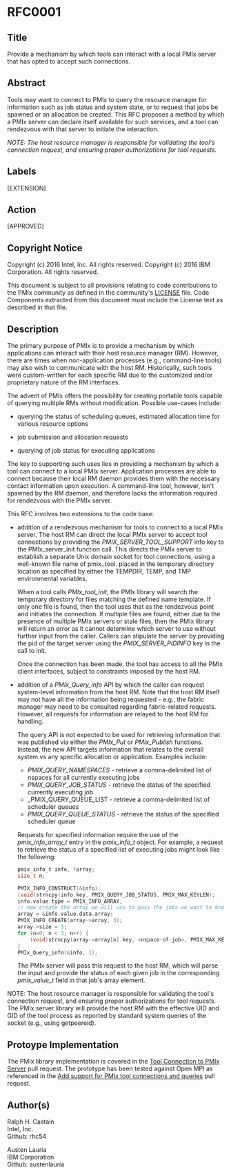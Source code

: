 # RFC0001

## Title
Provide a mechanism by which tools can interact with a local PMIx server that has opted to accept such connections.

## Abstract
Tools may want to connect to PMIx to query the resource manager for information such as job status and system state, or to request that jobs be spawned or an allocation be created. This RFC proposes a method by which a PMIx server can declare itself available for such services, and a tool can rendezvous with that server to initiate the interaction.

_NOTE: The host resource manager is responsible for validating the tool's connection request, and ensuring proper authorizations for tool requests._

## Labels
[EXTENSION]

## Action
[APPROVED]

## Copyright Notice
Copyright (c) 2016 Intel, Inc. All rights reserved.
Copyright (c) 2016 IBM Corporation. All rights reserved.

This document is subject to all provisions relating to code contributions to the PMIx community as defined in the community's [LICENSE](https://github.com/pmix/RFCs/tree/master/LICENSE) file. Code Components extracted from this document must include the License text as described in that file.

## Description
The primary purpose of PMIx is to provide a mechanism by which applications can interact with their host resource manager (RM). However, there are times when non-application processes (e.g., command-line tools) may also wish to communicate with the host RM. Historically, such tools were custom-written for each specific RM due to the customized and/or proprietary nature of the RM interfaces.

The advent of PMIx offers the possibility for creating portable tools capable of querying multiple RMs without modification. Possible use-cases include:

* querying the status of scheduling queues, estimated allocation time for various resource options

* job submission and allocation requests

* querying of job status for executing applications

The key to supporting such uses lies in providing a mechanism by which a tool can connect to a local PMIx server. Application processes are able to connect because their local RM daemon provides them with the necessary contact information upon execution. A command-line tool, however, isn't spawned by the RM daemon, and therefore lacks the information required for rendezvous with the PMIx server.

This RFC involves two extensions to the code base:

* addition of a rendezvous mechanism for tools to connect to a local PMIx server. The host RM can direct the local PMIx server to accept tool connections by providing the _PMIX\_SERVER\_TOOL\_SUPPORT_ info key to the PMIx_server_init function call. This directs the PMIx server to establish a separate Unix domain socket for tool connections, using a well-known file name of pmix.<hostname>.tool.<pid> placed in the  temporary directory location as specified by either the TEMPDIR, TEMP, and TMP environmental variables.

  When a tool calls _PMIx\_tool\_init_, the PMIx library will search the temporary directory for files matching the defined name template. If only one file is found, then the tool uses that as the rendezvous point and initiates the connection. If multiple files are found, either due to the presence of multiple PMIx servers or stale files, then the PMIx library will return an error as it cannot determine which server to use without further input from the caller. Callers can stipulate the server by providing the pid of the target server using the _PMIX\_SERVER\_PIDINFO_ key in the call to init.

  Once the connection has been made, the tool has access to all the PMIx client interfaces, subject to constraints imposed by the host RM.

* addition of a _PMIx\_Query\_info_ API by which the caller can request system-level information from the host RM. Note that the host RM itself may not have all the information being requested - e.g., the fabric manager may need to be consulted regarding fabric-related requests. However, all requests for information are relayed to the host RM for handling.

  The query API is not expected to be used for retrieving information that was published via either the _PMIx\_Put_ or _PMIx\_Publish_ functions. Instead, the new API targets information that relates to the overall system vs any specific allocation or application. Examples include:

  * _PMIX\_QUERY\_NAMESPACES_ - retrieve a comma-delimited list of nspaces for all currently executing jobs
  * _PMIX\_QUERY\_JOB\_STATUS_ - retrieve the status of the specified currently executing job
  * _PMIX\_QUERY\_QUEUE\_LIST - retrieve a comma-delimited list of scheduler queues
  * _PMIX\_QUERY\_QUEUE\_STATUS_ - retrieve the status of the specified scheduler queue

  Requests for specified information require the use of the _pmix\_info\_array\_t_ entry in the _pmix\_info\_t_ object. For example, a request to retrieve the status of a specified list of executing jobs might look like the following:

  ```c
  pmix_info_t info, *array;
  size_t n;

  PMIX_INFO_CONSTRUCT(&info);
  (void)strncpy(info.key, PMIX_QUERY_JOB_STATUS, PMIX_MAX_KEYLEN);
  info.value.type = PMIX_INFO_ARRAY;
  // now create the array we will use to pass the jobs we want to know about
  array = &info.value.data.array;
  PMIX_INFO_CREATE(array->array, 3);
  array->size = 3;
  for (n=0; n < 3; n++) {
      (void)strncpy(array->array[n].key, <nspace-of-job>, PMIX_MAX_KEYLEN);
  }
  PMIx_Query_info(&info, 1);
  ```
  
  The PMIx server will pass this request to the host RM, which will parse the input and provide the status of each given job in the corresponding _pmix\_value\_t_ field in that job's array element.

NOTE: The host resource manager is responsible for validating the tool's connection request, and ensuring proper authorizations for tool requests. The PMIx server library will provide the host RM with the effective UID and GID of the tool process as reported by standard system queries of the socket (e.g., using getpeereid).


## Protoype Implementation
The PMIx library implementation is covered in the [Tool Connection to PMIx Server](https://github.com/pmix/master/pull/68) pull request. The prototype has been tested against Open MPI as referenced in the [Add support for PMIx tool connections and queries](https://github.com/open-mpi/ompi/pull/1801) pull request.

## Author(s)
Ralph H. Castain  
Intel, Inc.  
Github: rhc54  

Austen Lauria  
IBM Corporation  
Github: austenlauria  
